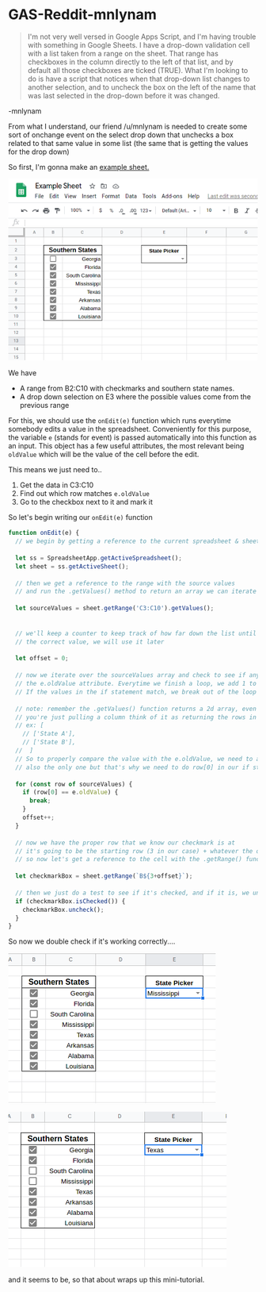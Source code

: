 # GAS-Reddit-mnlynam

> I'm not very well versed in Google Apps Script, and I'm having trouble with something in Google Sheets. I have a drop-down validation cell with a list taken from a range on the sheet. That range has checkboxes in the column directly to the left of that list, and by default all those checkboxes are ticked (TRUE). What I'm looking to do is have a script that notices when that drop-down list changes to another selection, and to uncheck the box on the left of the name that was last selected in the drop-down before it was changed.

-mnlynam


From what I understand, our friend /u/mnlynam is needed to create some sort of onchange event on the select drop down that unchecks a box related to that same value in some list (the same that is getting the values for the drop down)

So first, I'm gonna make an [example sheet.](https://docs.google.com/spreadsheets/d/1LPG1lb4bdh_-DucQN_1r9A2y4yWceDnrso5B6xDgFYw/edit?usp=sharing)

![Image1](/images/1.png)

We have

* A range from B2:C10 with checkmarks and southern state names.
* A drop down selection on E3 where the possible values come from the previous range

For this, we should use the ```onEdit(e)``` function which runs everytime somebody edits a value in the spreadsheet. Conveniently for this purpose, the variable ```e``` (stands for event) is passed automatically into this function as an input. This object has a few useful attributes, the most relevant being ```oldValue``` which will be the value of the cell before the edit. 

This means we just need to..

1. Get the data in C3:C10
2. Find out which row matches ```e.oldValue```
3. Go to the checkbox next to it and mark it

So let's begin writing our ```onEdit(e)``` function

```javascript
function onEdit(e) {
  // we begin by getting a reference to the current spreadsheet & sheet

  let ss = SpreadsheetApp.getActiveSpreadsheet();
  let sheet = ss.getActiveSheet();

  // then we get a reference to the range with the source values
  // and run the .getValues() method to return an array we can iterate over

  let sourceValues = sheet.getRange('C3:C10').getValues();
  

  // we'll keep a counter to keep track of how far down the list until we find
  // the correct value, we will use it later

  let offset = 0;

  // now we iterate over the sourceValues array and check to see if anything matches
  // the e.oldValue attribute. Everytime we finish a loop, we add 1 to the offset
  // If the values in the if statement match, we break out of the loop

  // note: remember the .getValues() function returns a 2d array, even if 
  // you're just pulling a column think of it as returning the rows in the sheet
  // ex: [
    // ['State A'],
    // ['State B'],
  //  ]
  // So to properly compare the value with the e.oldValue, we need to access the first element in the array
  // also the only one but that's why we need to do row[0] in our if statement

  for (const row of sourceValues) {
    if (row[0] == e.oldValue) {
      break;
    }
    offset++;
  }

  // now we have the proper row that we know our checkmark is at
  // it's going to be the starting row (3 in our case) + whatever the offset value is
  // so now let's get a reference to the cell with the .getRange() function

  let checkmarkBox = sheet.getRange(`B${3+offset}`);

  // then we just do a test to see if it's checked, and if it is, we uncheck it
  if (checkmarkBox.isChecked()) {
    checkmarkBox.uncheck();
  }
}
```

So now we double check if it's working correctly....

![Image2](/images/2.png)


![Image3](/images/3.png)





and it seems to be, so that about wraps up this mini-tutorial.